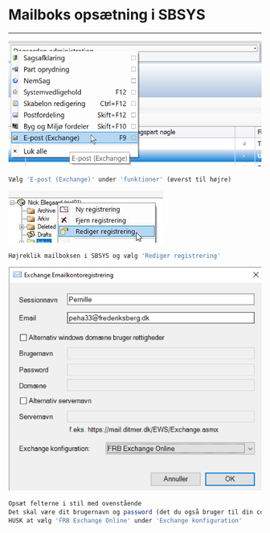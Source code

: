 # Mailboks opsætning i SBSYS

---

![](mailboks1.png)
```js
Vælg 'E-post (Exchange)' under 'funktioner' (øverst til højre)
```

![](mailboks2.png)
```js
Højreklik mailboksen i SBSYS og vælg 'Rediger registrering'
```

![](mailboks3.png)
```js
Opsæt felterne i stil med ovenstående
Det skal være dit brugernavn og password (det du også bruger til din computer)
HUSK at vælg 'FRB Exchange Online' under 'Exchange konfiguration'
```